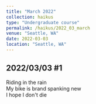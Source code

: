 ```yaml
---
title: "March 2022"
collection: haikus
type: "Undergraduate course"
permalink: /haikus/2022_03_march
venue: "Seattle, WA"
date: 2022-03-03
location: "Seattle, WA"
---
```


## 2022/03/03 #1
Riding in the rain \
My bike is brand spanking new \
I hope I don't die





<!-- Heading 1
======

Heading 2  
======

Heading 3
====== -->

